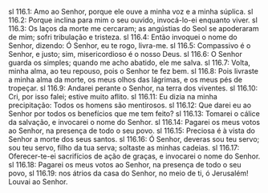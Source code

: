 sl 116.1: Amo ao Senhor, porque ele ouve a minha voz e a minha súplica.
sl 116.2: Porque inclina para mim o seu ouvido, invocá-lo-ei enquanto viver.
sl 116.3: Os laços da morte me cercaram; as angústias do Seol se apoderaram de mim; sofri tribulação e tristeza.
sl 116.4: Então invoquei o nome do Senhor, dizendo: Ó Senhor, eu te rogo, livra-me.
sl 116.5: Compassivo é o Senhor, e justo; sim, misericordioso é o nosso Deus.
sl 116.6: O Senhor guarda os simples; quando me acho abatido, ele me salva.
sl 116.7: Volta, minha alma, ao teu repouso, pois o Senhor te fez bem.
sl 116.8: Pois livraste a minha alma da morte, os meus olhos das lágrimas, e os meus pés de tropeçar.
sl 116.9: Andarei perante o Senhor, na terra dos viventes.
sl 116.10: Cri, por isso falei; estive muito aflito.
sl 116.11: Eu dizia na minha precipitação: Todos os homens são mentirosos.
sl 116.12: Que darei eu ao Senhor por todos os benefícios que me tem feito?
sl 116.13: Tomarei o cálice da salvação, e invocarei o nome do Senhor.
sl 116.14: Pagarei os meus votos ao Senhor, na presença de todo o seu povo.
sl 116.15: Preciosa é à vista do Senhor a morte dos seus santos.
sl 116.16: Ó Senhor, deveras sou teu servo; sou teu servo, filho da tua serva; soltaste as minhas cadeias.
sl 116.17: Oferecer-te-ei sacrifícios de ação de graças, e invocarei o nome do Senhor.
sl 116.18: Pagarei os meus votos ao Senhor, na presença de todo o seu povo,
sl 116.19: nos átrios da casa do Senhor, no meio de ti, ó Jerusalém! Louvai ao Senhor.
